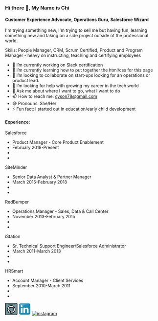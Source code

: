 ### Hi there 👋, My Name is Chi
#### Customer Experience Advocate, Operations Guru, Salesforce Wizard
I'm trying something new, I'm trying to sell me but having fun, learning something new and taking on a side project outside of the professional world.

Skills: People Manager, CRM, Scrum Certified, Product and Program Manager - heavy on instructing, teaching and certifying employees

- 🔭 I’m currently working on Slack certification 
- 🌱 I’m currently learning how to put together the html/css for this page 
- 👯 I’m looking to collaborate on start-ups looking for an operations or product lead. 
- 🤔 I’m looking for help with growing my career in the tech world 
- 💬 Ask me about where I want to go, what I want to do 
- 📫 How to reach me: cyson78@gmail.com 
- 😄 Pronouns: She/Her 
- ⚡ Fun fact: I started out in education/early child development 

<!DOCTYPE html>
<html>
<body>

<h4>Experience: </h4>

<dl>
  <dt>Salesforce</dt>
<ul>
  <li>Product Manager - Core Product Enablement</li>
  <li>February 2018-Present</li>
   <!-- Description of role --> <li></li>
   <!-- Stand out statement/something I did --><li></li>
</ul>
</dl>
<dl>
  <dt>SiteMinder</dt>
<ul>
  <li>Senior Data Analyst & Partner Manager</li>
  <li>March 2015-February 2018</li>
   <!-- Description of role --> <li></li>
   <!-- Stand out statement/something I did --><li></li>
</ul>
</dl>
<dl>
  <dt>RedBumper</dt>
<ul>
  <li>Operations Manager - Sales, Data & Call Center</li>
  <li>November 2013-February 2015</li>
   <!-- Description of role --> <li></li>
   <!-- Stand out statement/something I did --><li></li>
</ul>
</dl>
<dl>
  <dt>iStation</dt>
<ul>
  <li>Sr. Technical Support Engineer/Salesforce Administrator</li>
  <li>March 2011-March 2013</li>
   <!-- Description of role --> <li></li>
   <!-- Stand out statement/something I did --><li></li>
</ul>
</dl>
<dl>
  <dt>HRSmart</dt>
<ul>
  <li>Account Manager - Client Services</li>
  <li>September 2010-March 2011</li>
   <!-- Description of role --> <li></li>
   <!-- Stand out statement/something I did --><li></li>
</ul>
</dl>

</body>
</html>


[<img src='githubsmicon.png' alt='github' height='40'>](https://github.com/cyson78)  [<img src='linkedinsmicon.png' alt='linkedin' height='40'>](https://www.linkedin.com/in/linkedin.com/in/chi-son-05757726/)  [<img src='https://cdn.jsdelivr.net/npm/simple-icons@3.0.1/icons/instagram.svg' alt='instagram' height='40'>](https://www.instagram.com/yolkmonster/?hl=en/)  


